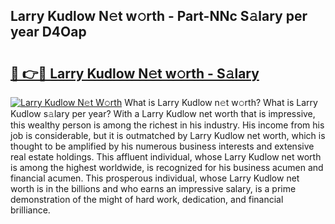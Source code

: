 ## Larry Kudlow N𝚎t w𝚘rth - Part-NNc S𝚊lary per year D4Oap

# <h2><a href="http://gc1vwnh.nevu.top/?p=Larry+Kudlow">🔗 👉🔴 Larry Kudlow N𝚎t w𝚘rth - S𝚊lary</a></h2>

[![Larry Kudlow N𝚎t W𝚘rth](https://i.imgur.com/Oavwk0R.jpeg)](http://gc1vwnh.nevu.top/?p=Larry+Kudlow)
What is Larry Kudlow n𝚎t w𝚘rth? What is Larry Kudlow s𝚊lary per year?
With a Larry Kudlow net worth that is impressive, this wealthy person is among the richest in his industry. His income from his job is considerable, but it is outmatched by Larry Kudlow net worth, which is thought to be amplified by his numerous business interests and extensive real estate holdings. This affluent individual, whose Larry Kudlow net worth is among the highest worldwide, is recognized for his business acumen and financial acumen. This prosperous individual, whose Larry Kudlow net worth is in the billions and who earns an impressive salary, is a prime demonstration of the might of hard work, dedication, and financial brilliance.
